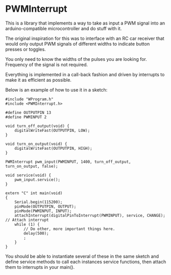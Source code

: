 PWMInterrupt
============

This is a library that implements a way to take as input a PWM signal
into an arduino-compatible microcontroller and do stuff with it.

The original inspiration for this was to interface with an RC car receiver
that would only output PWM signals of different widths to indicate
button presses or toggles.

You only need to know the widths of the pulses you are looking for.
Frequency of the signal is not required.

Everything is implemented in a call-back fashion and driven by interrupts
to make it as efficient as possible.

Below is an example of how to use it in a sketch:
    
    #include "WProgram.h"
    #include <PWMInterrupt.h>

    #define OUTPUTPIN 13
    #define PWMINPUT 2

    void turn_off_output(void) {
        digitalWriteFast(OUTPUTPIN, LOW);
    }

    void turn_on_output(void) {
        digitalWriteFast(OUTPUTPIN, HIGH);
    }

    PWMInterrupt pwm_input(PWMINPUT, 1400, turn_off_output, turn_on_output, false);

    void service(void) {
        pwm_input.service();
    }

    extern "C" int main(void)
    {
        Serial.begin(115200);
        pinMode(OUTPUTPIN, OUTPUT);
        pinMode(PWMINPUT, INPUT);
        attachInterrupt(digitalPinToInterrupt(PWMINPUT), service, CHANGE); // Attach interrupt
        while (1) {
            // Do other, more important things here.
            delay(500);
            ;
        }
    }

You should be able to instantiate several of these in the same sketch and define service methods
to call each instances service functions, then attach them to interrupts in your main().
